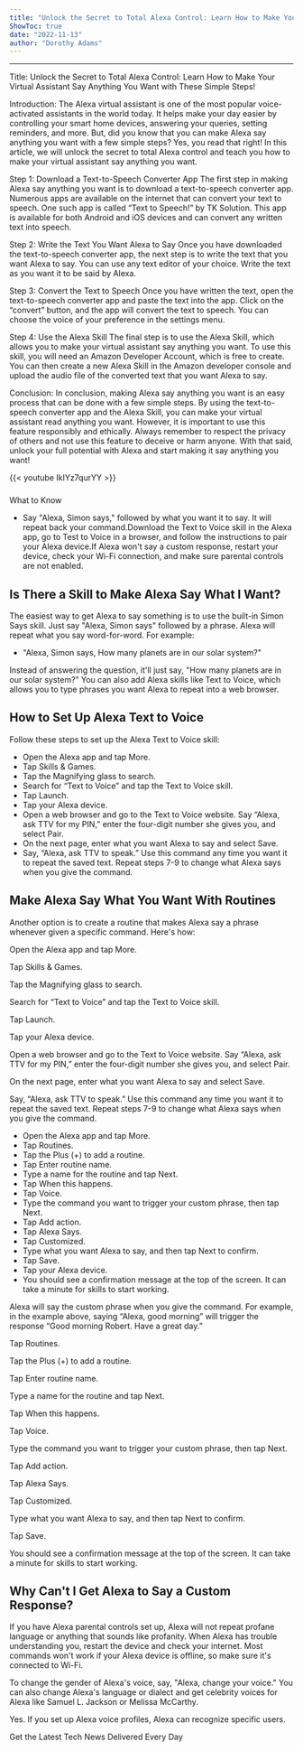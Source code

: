 ```yaml
---
title: "Unlock the Secret to Total Alexa Control: Learn How to Make Your Virtual Assistant Say Anything You Want with These Simple Steps!"
ShowToc: true 
date: "2022-11-13"
author: "Dorothy Adams"
---
```

*****
Title: Unlock the Secret to Total Alexa Control: Learn How to Make Your Virtual Assistant Say Anything You Want with These Simple Steps!

Introduction:
The Alexa virtual assistant is one of the most popular voice-activated assistants in the world today. It helps make your day easier by controlling your smart home devices, answering your queries, setting reminders, and more. But, did you know that you can make Alexa say anything you want with a few simple steps? Yes, you read that right! In this article, we will unlock the secret to total Alexa control and teach you how to make your virtual assistant say anything you want.

Step 1: Download a Text-to-Speech Converter App
The first step in making Alexa say anything you want is to download a text-to-speech converter app. Numerous apps are available on the internet that can convert your text to speech. One such app is called “Text to Speech!” by TK Solution. This app is available for both Android and iOS devices and can convert any written text into speech.

Step 2: Write the Text You Want Alexa to Say
Once you have downloaded the text-to-speech converter app, the next step is to write the text that you want Alexa to say. You can use any text editor of your choice. Write the text as you want it to be said by Alexa.

Step 3: Convert the Text to Speech
Once you have written the text, open the text-to-speech converter app and paste the text into the app. Click on the “convert” button, and the app will convert the text to speech. You can choose the voice of your preference in the settings menu.

Step 4: Use the Alexa Skill
The final step is to use the Alexa Skill, which allows you to make your virtual assistant say anything you want. To use this skill, you will need an Amazon Developer Account, which is free to create. You can then create a new Alexa Skill in the Amazon developer console and upload the audio file of the converted text that you want Alexa to say.

Conclusion:
In conclusion, making Alexa say anything you want is an easy process that can be done with a few simple steps. By using the text-to-speech converter app and the Alexa Skill, you can make your virtual assistant read anything you want. However, it is important to use this feature responsibly and ethically. Always remember to respect the privacy of others and not use this feature to deceive or harm anyone. With that said, unlock your full potential with Alexa and start making it say anything you want!

{{< youtube IkIYz7qurYY >}} 



### 
What to Know
 
- Say "Alexa, Simon says," followed by what you want it to say. It will repeat back your command.Download the Text to Voice skill in the Alexa app, go to Test to Voice in a browser, and follow the instructions to pair your Alexa device.If Alexa won't say a custom response, restart your device, check your Wi-Fi connection, and make sure parental controls are not enabled.

 
##   Is There a Skill to Make Alexa Say What I Want?  
 

The easiest way to get Alexa to say something is to use the built-in Simon Says skill. Just say "Alexa, Simon says" followed by a phrase. Alexa will repeat what you say word-for-word. For example:

 
- "Alexa, Simon says, How many planets are in our solar system?"

 

Instead of answering the question, it'll just say, "How many planets are in our solar system?" You can also add Alexa skills like Text to Voice, which allows you to type phrases you want Alexa to repeat into a web browser.

 
##   How to Set Up Alexa Text to Voice  
 

Follow these steps to set up the Alexa Text to Voice skill:

 
- Open the Alexa app and tap More.
 - Tap Skills & Games.
 - Tap the Magnifying glass to search.
 - Search for “Text to Voice” and tap the Text to Voice skill.
 - Tap Launch.
 - Tap your Alexa device.
 - Open a web browser and go to the Text to Voice website. Say “Alexa, ask TTV for my PIN,” enter the four-digit number she gives you, and select Pair.
 - On the next page, enter what you want Alexa to say and select Save.
 - Say, “Alexa, ask TTV to speak.” Use this command any time you want it to repeat the saved text. Repeat steps 7-9 to change what Alexa says when you give the command.

 
##   Make Alexa Say What You Want With Routines  
 

Another option is to create a routine that makes Alexa say a phrase whenever given a specific command. Here's how:

 

Open the Alexa app and tap More.

 

Tap Skills & Games.

 

Tap the Magnifying glass to search.

 

Search for “Text to Voice” and tap the Text to Voice skill.

 

Tap Launch.

 

Tap your Alexa device.

 

Open a web browser and go to the Text to Voice website. Say “Alexa, ask TTV for my PIN,” enter the four-digit number she gives you, and select Pair.

 

On the next page, enter what you want Alexa to say and select Save.

 

Say, “Alexa, ask TTV to speak.” Use this command any time you want it to repeat the saved text. Repeat steps 7-9 to change what Alexa says when you give the command.

 
- Open the Alexa app and tap More.
 - Tap Routines.
 - Tap the Plus (+) to add a routine.
 - Tap Enter routine name.
 - Type a name for the routine and tap Next.
 - Tap When this happens.
 - Tap Voice.
 - Type the command you want to trigger your custom phrase, then tap Next.
 - Tap Add action.
 - Tap Alexa Says.
 - Tap Customized.
 - Type what you want Alexa to say, and then tap Next to confirm.
 - Tap Save.
 - Tap your Alexa device.
 - You should see a confirmation message at the top of the screen. It can take a minute for skills to start working.

 

Alexa will say the custom phrase when you give the command. For example, in the example above, saying “Alexa, good morning” will trigger the response “Good morning Robert. Have a great day.”

 

Tap Routines.

 

Tap the Plus (+) to add a routine.

 

Tap Enter routine name.

 

Type a name for the routine and tap Next.

 

Tap When this happens.

 

Tap Voice.

 

Type the command you want to trigger your custom phrase, then tap Next.

 

Tap Add action.

 

Tap Alexa Says.

 

Tap Customized.

 

Type what you want Alexa to say, and then tap Next to confirm.

 

Tap Save.

 

You should see a confirmation message at the top of the screen. It can take a minute for skills to start working.

 
##   Why Can't I Get Alexa to Say a Custom Response?  
 

If you have Alexa parental controls set up, Alexa will not repeat profane language or anything that sounds like profanity. When Alexa has trouble understanding you, restart the device and check your internet. Most commands won't work if your Alexa device is offline, so make sure it's connected to Wi-Fi.

 
To change the gender of Alexa's voice, say, "Alexa, change your voice." You can also change Alexa's language or dialect and get celebrity voices for Alexa like Samuel L. Jackson or Melissa McCarthy.
 
Yes. If you set up Alexa voice profiles, Alexa can recognize specific users.
 

Get the Latest Tech News Delivered Every Day




